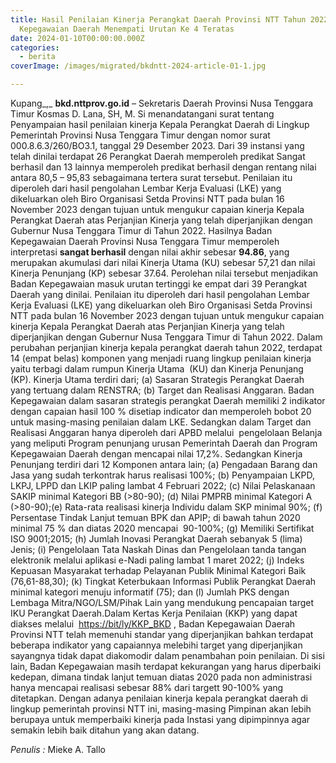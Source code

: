 ```yaml
---
title: Hasil Penilaian Kinerja Perangkat Daerah Provinsi NTT Tahun 2022, Badan
  Kepegawaian Daerah Menempati Urutan Ke 4 Teratas
date: 2024-01-10T00:00:00.000Z
categories:
  - berita
coverImage: /images/migrated/bkdntt-2024-article-01-1.jpg

---
```


Kupang\_,\_ **bkd.nttprov.go.id** *–* Sekretaris Daerah Provinsi Nusa Tenggara Timur Kosmas D. Lana, SH, M. Si menandatangani surat tentang Penyampaian hasil penilaian kinerja Kepala Perangkat Daerah di Lingkup Pemerintah Provinsi Nusa Tenggara Timur dengan nomor surat 000.8.6.3/260/BO3.1, tanggal 29 Desember 2023. Dari 39 instansi yang telah dinilai terdapat 26 Perangkat Daerah memperoleh predikat Sangat berhasil dan 13 lainnya memperoleh predikat berhasil dengan rentang nilai antara 80,5 – 95,83 sebagaimana tertera surat tersebut. Penilaian itu diperoleh dari hasil pengolahan Lembar Kerja Evaluasi (LKE) yang dikeluarkan oleh Biro Organisasi Setda Provinsi NTT pada bulan 16 November 2023 dengan tujuan untuk mengukur capaian kinerja Kepala Perangkat Daerah atas Perjanjian Kinerja yang telah diperjanjikan dengan Gubernur Nusa Tenggara Timur di Tahun 2022. Hasilnya Badan Kepegawaian Daerah Provinsi Nusa Tenggara Timur memperoleh interpretasi **sangat berhasil** dengan nilai akhir sebesar **94.86**, yang merupakan akumulasi dari nilai Kinerja Utama (KU) sebesar 57,21 dan nilai Kinerja Penunjang (KP) sebesar 37.64. Perolehan nilai tersebut menjadikan Badan Kepegawaian masuk urutan tertinggi ke empat dari 39 Perangkat Daerah yang dinilai. Penilaian itu diperoleh dari hasil pengolahan Lembar Kerja Evaluasi (LKE) yang dikeluarkan oleh Biro Organisasi Setda Provinsi NTT pada bulan 16 November 2023 dengan tujuan untuk mengukur capaian kinerja Kepala Perangkat Daerah atas Perjanjian Kinerja yang telah diperjanjikan dengan Gubernur Nusa Tenggara Timur di Tahun 2022. Dalam perubahan perjanjian kinerja kepala perangkat daerah tahun 2022, terdapat 14 (empat belas) komponen yang menjadi ruang lingkup penilaian kinerja yaitu terbagi dalam rumpun Kinerja Utama  (KU) dan Kinerja Penunjang (KP). Kinerja Utama terdiri dari; (a) Sasaran Strategis Perangkat Daerah yang tertuang dalam RENSTRA; (b) Target dan Realisasi Anggaran. Badan Kepegawaian dalam sasaran strategis perangkat Daerah memiliki 2 indikator dengan capaian hasil 100 % disetiap indicator dan memperoleh bobot 20 untuk masing-masing penilaian dalam LKE. Sedangkan dalam Target dan Realisasi Anggaran hanya diperoleh dari APBD melalui  pengelolaan Belanja yang meliputi Program penunjang urusan Pemerintah Daerah dan Program Kepegawaian Daerah dengan mencapai nilai 17,2%. Sedangkan Kinerja Penunjang terdiri dari 12 Komponen antara lain; (a) Pengadaan Barang dan Jasa yang sudah terkontrak harus realisasi 100%; (b) Penyampaian LKPD, LKPJ, LPPD dan LKIP paling lambat 4 Februari 2022; (c) Nilai Pelaskanaan SAKIP minimal Kategori BB (>80-90); (d) Nilai PMPRB minimal Kategori A (>80-90);(e) Rata-rata realisasi kinerja Individu dalam SKP minimal 90%; (f) Persentase Tindak Lanjut temuan BPK dan APIP; di bawah tahun 2020 minimal 75 % dan diatas 2020 mencapai  90-100%; (g) Memiliki Sertifikat ISO 9001;2015; (h) Jumlah Inovasi Perangkat Daerah sebanyak 5 (lima) Jenis; (i) Pengelolaan Tata Naskah Dinas dan Pengelolaan tanda tangan elektronik melalui aplikasi e-Nadi paling lambat 1 maret 2022; (j) Indeks Kepuasan Masyarakat terhadap Pelayanan Publik Minimal Kategori Baik (76,61-88,30); (k) Tingkat Keterbukaan Informasi Publik Perangkat Daerah minimal kategori menuju informatif (75); dan (l) Jumlah PKS dengan Lembaga Mitra/NGO/LSM/Pihak Lain yang mendukung pencapaian target IKU Perangkat Daerah.Dalam Kertas Kerja Penilaian (KKP) yang dapat diakses melalui  [https://bit/ly/KKP\_BKD](https://bit/ly/KKP_BKD%20) , Badan Kepegawaian Daerah Provinsi NTT telah memenuhi standar yang diperjanjikan bahkan terdapat beberapa indikator yang capaiannya melebihi target yang diperjanjikan sayangnya tidak dapat diakomodir dalam penambahan poin penilaian. Di sisi lain, Badan Kepegawaian masih terdapat kekurangan yang harus diperbaiki kedepan, dimana tindak lanjut temuan diatas 2020 pada non administrasi hanya mencapai realisasi sebesar 88% dari targett 90-100% yang ditetapkan. Dengan adanya penilaian kinerja kepala perangkat daerah di lingkup pemerintah provinsi NTT ini, masing-masing Pimpinan akan lebih berupaya untuk memperbaiki kinerja pada Instasi yang dipimpinnya agar semakin lebih baik ditahun yang akan datang.

*Penulis :* Mieke A. Tallo
